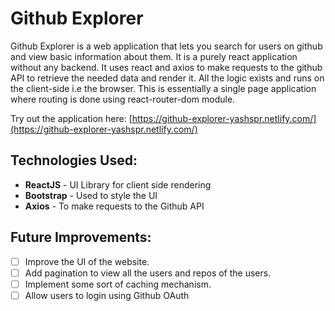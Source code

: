 # Github Explorer

Github Explorer is a web application that lets you search for users on github and view basic information about them. It is a purely react application without any backend. It uses react and axios to make requests to the github API to retrieve the needed data and render it. All the logic exists and runs on the client-side i.e the browser. This is essentially a single page application where routing is done using react-router-dom module.

Try out the application here: [https://github-explorer-yashspr.netlify.com/](https://github-explorer-yashspr.netlify.com/)

## Technologies Used:

* **ReactJS** - UI Library for client side rendering
* **Bootstrap** - Used to style the UI
* **Axios** - To make requests to the Github API

## Future Improvements:

- [ ] Improve the UI of the website.
- [ ] Add pagination to view all the users and repos of the users.
- [ ] Implement some sort of caching mechanism.
- [ ] Allow users to login using Github OAuth